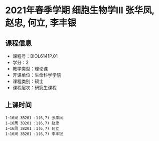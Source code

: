 # 2021年春季学期 细胞生物学III 张华凤, 赵忠, 何立, 李丰银






## 课程信息

- 课程号：BIOL6141P.01
- 学分：2
- 教学类型：理论课
- 开课单位：生命科学学院
- 课程类别：硕士
- 课程层次：研究生课程

## 上课时间

```
1~16周 3B201 :1(6,7) 张华凤
1~16周 3B201 :1(6,7) 赵忠
1~16周 3B201 :1(6,7) 何立
1~16周 3B201 :1(6,7) 李丰银
```

